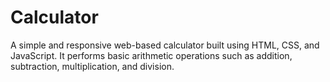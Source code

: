 # Calculator
A simple and responsive web-based calculator built using HTML, CSS, and JavaScript. It performs basic arithmetic operations such as addition, subtraction, multiplication, and division.

